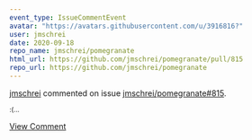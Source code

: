 ```yaml
---
event_type: IssueCommentEvent
avatar: "https://avatars.githubusercontent.com/u/3916816?"
user: jmschrei
date: 2020-09-18
repo_name: jmschrei/pomegranate
html_url: https://github.com/jmschrei/pomegranate/pull/815
repo_url: https://github.com/jmschrei/pomegranate
---
```


<a href='https://github.com/jmschrei' target='_blank'>jmschrei</a> commented on issue <a href='https://github.com/jmschrei/pomegranate/pull/815' target='_blank'>jmschrei/pomegranate#815</a>.

<small>:(...</small>

<a href='https://github.com/jmschrei/pomegranate/pull/815' target='_blank'>View Comment</a>
